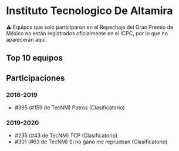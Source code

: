 # Instituto Tecnologico De Altamira

:warning: Equipos que solo participaron en el Repechaje del Gran Premio de México no están registrados oficialmente en el ICPC, por lo que no aparecerán aquí.

## Top 10 equipos


## Participaciones

### 2018-2019

- #395 (#159 de TecNM) Potros (Clasificatorio)

### 2019-2020

- #235 (#43 de TecNM) TCP (Clasificatorio)
- #301 (#63 de TecNM) Si no gano me reprueban (Clasificatorio)



